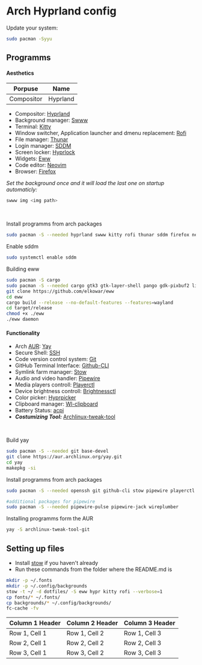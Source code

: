 # Arch Hyprland config

Update your system:
```bash
sudo pacman -Syyu
```

## Programms

#### Aesthetics
| Porpuse    |   Name   |
|------------|----------|
| Compositor | Hyprland |

- Compositor: [Hyprland](https://hyprland.org/)
- Background manager: [Swww](https://github.com/GhostNaN/mpvpaper)
- Terminal: [Kitty](https://github.com/kovidgoyal/kitty)
- Window switcher, Application launcher and dmenu replacement: [Rofi](https://github.com/davatorium/rofi)
- File manager: [Thunar](https://github.com/xfce-mirror/thunar)
- Login manager: [SDDM](https://github.com/sddm/sddm)
- Screen locker: [Hyprlock](https://github.com/hyprwm/hyprlock)
- Widgets: [Eww](https://github.com/elkowar/eww?tab=readme-ov-file)
- Code editor: [Neovim](https://github.com/neovim/neovim)
- Browser: [Firefox](https://wiki.archlinux.org/title/Firefox)

*Set the background once and it will load the last one on startup automaticly:*
```bash
swww img <img path>
```
<br>

Install programms from arch packages
```bash
sudo pacman -S --needed hyprland swww kitty rofi thunar sddm firefox neovim neofetch hyprlock
```

Enable sddm
```bash
sudo systemctl enable sddm
```

<!-- Install programms from arch AUR(first get [Yay](https://wiki.archlinux.org/title/Arch_User_Repository))
```bash
yay -S
``` -->

Building eww
```bash
sudo pacman -S cargo
sudo pacman -S --needed cargo gtk3 gtk-layer-shell pango gdk-pixbuf2 libdbusmenu-gtk3 cairo glib2 gcc-libs glibc
git clone https://github.com/elkowar/eww
cd eww
cargo build --release --no-default-features --features=wayland
cd target/release
chmod +x ./eww
./eww daemon
```

#### Functionality
- Arch [AUR](https://wiki.archlinux.org/title/Arch_User_Repository): [Yay](https://github.com/Jguer/yay)
- Secure Shell: [SSH](https://wiki.archlinux.org/title/OpenSSH)
- Code version control system: [Git](https://wiki.archlinux.org/title/Git)
- GitHub Terminal Interface: [Github-CLI](https://github.com/cli/cli#installation)
- Symlink farm manager: [Stow](https://github.com/aspiers/stow)
- Audio and video handler: [Pipewire](https://github.com/PipeWire/pipewire)
- Media players controll: [Playerctl](https://github.com/altdesktop/playerctl)
- Device brightness controll: [Brightnessctl](https://github.com/Hummer12007/brightnessctl)
- Color picker: [Hyprpicker](https://github.com/hyprwm/hyprpicker)
- Clipboard manager: [Wl-clipboard](https://github.com/bugaevc/wl-clipboard)
- Battery Status: [acpi](https://archlinux.org/packages/extra/x86_64/acpi/)
- ***Costumizing Tool:*** [Archlinux-tweak-tool](https://github.com/arcolinux/archlinux-tweak-tool)

<br>

Build yay
```bash
sudo pacman -S --needed git base-devel
git clone https://aur.archlinux.org/yay.git
cd yay
makepkg -si
```

Install programms from arch packages
```bash
sudo pacman -S --needed openssh git github-cli stow pipewire playerctl brightnessctl hyprpicker wl-clipboard acpi

#additional packages for pipewire
sudo pacman -S --needed pipewire-pulse pipewire-jack wireplumber
```

Installing programms form the AUR
```bash
yay -S archlinux-tweak-tool-git
```

## Setting up files
- Install [stow](https://github.com/aspiers/stow) if you haven't already
- Run these commands from the folder where the README.md is
```bash
mkdir -p ~/.fonts
mkdir -p ~/.config/backgrounds
stow -t ~/ -d dotfiles/ -S eww hypr kitty rofi --verbose=1
cp fonts/* ~/.fonts/
cp backgrounds/* ~/.config/backgrounds/
fc-cache -fv
```


| Column 1 Header | Column 2 Header | Column 3 Header |
|------------------|-----------------|-----------------|
| Row 1, Cell 1   | Row 1, Cell 2   | Row 1, Cell 3   |
| Row 2, Cell 1   | Row 2, Cell 2   | Row 2, Cell 3   |
| Row 3, Cell 1   | Row 3, Cell 2   | Row 3, Cell 3   |

